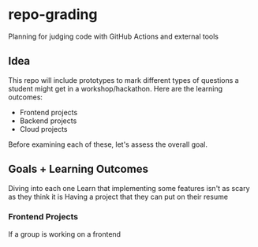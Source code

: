 # repo-grading

Planning for judging code with GitHub Actions and external tools

## Idea

This repo will include prototypes to mark different types of questions a student might get in a workshop/hackathon. Here are the learning outcomes:

- Frontend projects
- Backend projects
- Cloud projects

Before examining each of these, let's assess the overall goal.

## Goals + Learning Outcomes

Diving into each one
Learn that implementing some features isn't as scary as they think it is
Having a project that they can put on their resume

### Frontend Projects

If a group is working on a frontend
